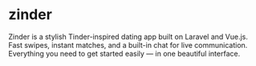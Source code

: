 # zinder
Zinder is a stylish Tinder-inspired dating app built on Laravel and Vue.js. Fast swipes, instant matches, and a built-in chat for live communication. Everything you need to get started easily — in one beautiful interface.

